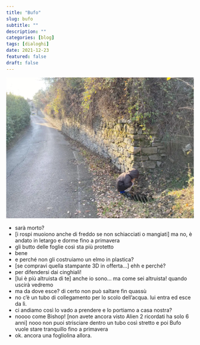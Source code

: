 ```yaml
---
title: "Bufo"
slug: bufo
subtitle: ""
description: ""
categories: [blog]
tags: [dialoghi]
date: 2021-12-23
featured: false
draft: false
---
```


![](../../../assets/img/post/2021/bufo_featured.webp)

- sarà morto?
- [i rospi muoiono anche di freddo se non schiacciati o mangiati] ma no, è andato in letargo e dorme fino a primavera
- gli butto delle foglie così sta più protetto
- bene
- e perché non gli costruiamo un elmo in plastica?
- [se compravi quella stampante 3D in offerta…] ehh e perché?
- per difendersi dai cinghiali!
- [lui è più altruista di te] anche io sono… ma come sei altruista! quando uscirà vedremo
- ma da dove esce? di certo non può saltare fin quassù 
- no c’è un tubo di collegamento per lo scolo dell’acqua. lui entra ed esce da lì.
- ci andiamo così lo vado a prendere e lo portiamo a casa nostra?
- noooo come Bishop! [non avete ancora visto Alien 2 ricordati ha solo 6 anni] nooo non puoi strisciare dentro un tubo così stretto e poi Bufo vuole stare tranquillo fino a primavera 
- ok. ancora una fogliolina allora. 
